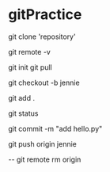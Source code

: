# gitPractice

git clone 'repository'

git remote -v

git init
git pull

git checkout -b jennie

git add .

git status

git commit -m "add hello.py"

git push origin jennie

--
git remote rm origin

